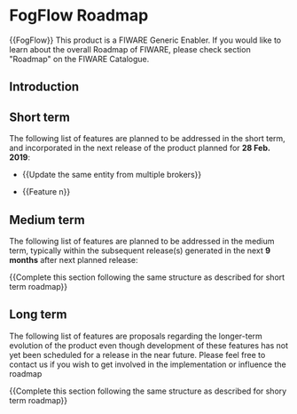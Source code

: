 # FogFlow Roadmap

{{FogFlow}} This product is a FIWARE Generic Enabler. If
you would like to learn about the overall Roadmap of FIWARE, please check
section "Roadmap" on the FIWARE Catalogue.

## Introduction

## Short term

The following list of features are planned to be addressed in the short term,
and incorporated in the next release of the product planned for **28 Feb. 2019**:

-   {{Update the same entity from multiple brokers}}

-   {{Feature n}}

## Medium term

The following list of features are planned to be addressed in the medium term,
typically within the subsequent release(s) generated in the next **9 months**
after next planned release:

{{Complete this section following the same structure as described for short term roadmap}}

## Long term

The following list of features are proposals regarding the longer-term evolution
of the product even though development of these features has not yet been
scheduled for a release in the near future. Please feel free to contact us if
you wish to get involved in the implementation or influence the roadmap

{{Complete this section following the same structure as described for shory term roadmap}}
